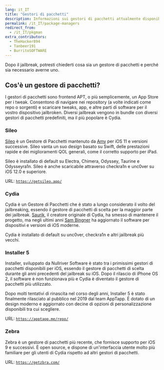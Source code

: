```yaml
---
lang: it_IT
title: "Gestori di pacchetti"
description: Informazioni sui gestori di pacchetti attualmente disponibili da utilizzare
permalink: /it_IT/package-managers
redirect_from:
  - /it_IT/pkgman
extra_contributors:
  - TheHacker894
  - Tanbeer191
  - BurritoSOFTWARE
---
```


Dopo il jailbreak, potresti chiederti cosa sia un gestore di pacchetti e perché sia necessario averne uno.

## Cos'è un gestore di pacchetti?

I gestori di pacchetti sono frontend APT, o più semplicemente, un App Store per i tweak. Consentono di navigare nei repository (a volte indicati come repo o sorgenti) e scaricare tweaks, app, e altre parti di software per il vostro dispositivo jailbroken. Diversi jailbreak vengono in bundle con diversi gestori di pacchetti predefiniti, ma il più popolare è Cydia.

### Sileo

[Sileo](https://getsileo.app/) è un Gestore di Pacchetti mantenuto da [Amy](https://twitter.com/elihwyma) per iOS 11 e versioni successive. Sileo vanta un suo design basato su Swift, delle prestazioni rapide e dei miglioramenti QOL generali, come il corretto supporto per iPad.

Sileo è installato di default su Electra, Chimera, Odyssey, Taurine e Odysseyra1n. Sileo è anche scaricabile attraverso checkra1n e unc0ver su iOS 12.0 e superiore.

URL: [`https://getsileo.app/`](https://getsileo.app/)

### Cydia

Cydia è un Gestore di Pacchetti che è stato a lungo considerato il volto del jailbreaking, essendo il gestore di pacchetti di scelta per la maggior parte dei jailbreak. [Saurik](https://twitter.com/saurik), il creatore originale di Cydia, ha smesso di mantenere il progetto, ma negli ultimi anni [Sam Bingner](https://twitter.com/sbingner) ha aggiornato il software per dispositivi e versioni di iOS moderne.

Cydia è installato di default su unc0ver, checkra1n e altri jailbreak più vecchi.

### Installer 5

Installer, sviluppato da Nullriver Software è stato tra i primissimi gestori di pacchetti disponibili per iOS, essendo il gestore di pacchetti di scelta durante gli anni precedenti del jailbreak su iOS. Dopo il rilascio di iPhone OS 2, il software è non funzionava più e Cydia è diventato il gestore di pacchetti più utilizzato.

Dopo molti tentativi di rinascita nel corso degli anni, Installer 5 è stato finalmente rilasciato al pubblico nel 2019 dal team AppTapp. È dotato di un design moderno e aggiornato con decine di opzioni di personalizzazione disponibili tra cui scegliere.

URL: [`https://apptapp.me/repo/`](https://apptapp.me/repo/)

### Zebra

Zebra è un gestore di pacchetti più recente, che fornisce supporto per iOS 9 e successivi. È open source, e dispone di un'interfaccia utente molto più familiare per gli utenti di Cydia rispetto ad altri gestori di pacchetti.

URL: [`https://getzbra.com/`](https://getzbra.com/)